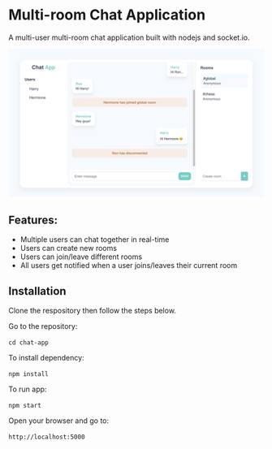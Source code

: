 # Multi-room Chat Application

A multi-user multi-room chat application built with nodejs and socket.io.


<img src="/public/chat-app.png" />


## Features:

- Multiple users can chat together in real-time
- Users can create new rooms
- Users can join/leave different rooms
- All users get notified when a user joins/leaves their current room

## Installation

Clone the respository then follow the steps below.

Go to the repository:

`cd chat-app`

To install dependency:

`npm install`

To run app:

`npm start`

Open your browser and go to:

`http://localhost:5000`


